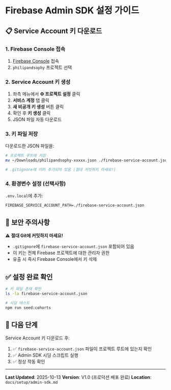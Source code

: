 # Firebase Admin SDK 설정 가이드

## 📋 Service Account 키 다운로드

### 1. Firebase Console 접속
1. [Firebase Console](https://console.firebase.google.com/) 접속
2. `philipandsophy` 프로젝트 선택

### 2. Service Account 키 생성
1. 좌측 메뉴에서 **⚙️ 프로젝트 설정** 클릭
2. **서비스 계정** 탭 클릭
3. **새 비공개 키 생성** 버튼 클릭
4. 확인 후 **키 생성** 클릭
5. JSON 파일 자동 다운로드

### 3. 키 파일 저장
다운로드한 JSON 파일을:
```bash
# 프로젝트 루트에 저장
mv ~/Downloads/philipandsophy-xxxxx.json ./firebase-service-account.json

# .gitignore에 이미 추가되어 있음 (절대 커밋하지 마세요!)
```

### 4. 환경변수 설정 (선택사항)
`.env.local`에 추가:
```env
FIREBASE_SERVICE_ACCOUNT_PATH=./firebase-service-account.json
```

## 🔐 보안 주의사항

⚠️ **절대 Git에 커밋하지 마세요!**
- `.gitignore`에 `firebase-service-account.json` 포함되어 있음
- 이 키는 전체 Firebase 프로젝트에 대한 관리자 권한
- 유출 시 즉시 Firebase Console에서 키 삭제

## ✅ 설정 완료 확인

```bash
# 키 파일 존재 확인
ls -la firebase-service-account.json

# 시딩 테스트
npm run seed:cohorts
```

## 📝 다음 단계

Service Account 키 다운로드 후:
1. ✅ `firebase-service-account.json` 파일이 프로젝트 루트에 있는지 확인
2. ✅ Admin SDK 시딩 스크립트 실행
3. ✅ 정상 작동 확인

---

**Last Updated**: 2025-10-13
**Version**: V1.0 (프로덕션 배포 완료)
**Location**: `docs/setup/admin-sdk.md`
